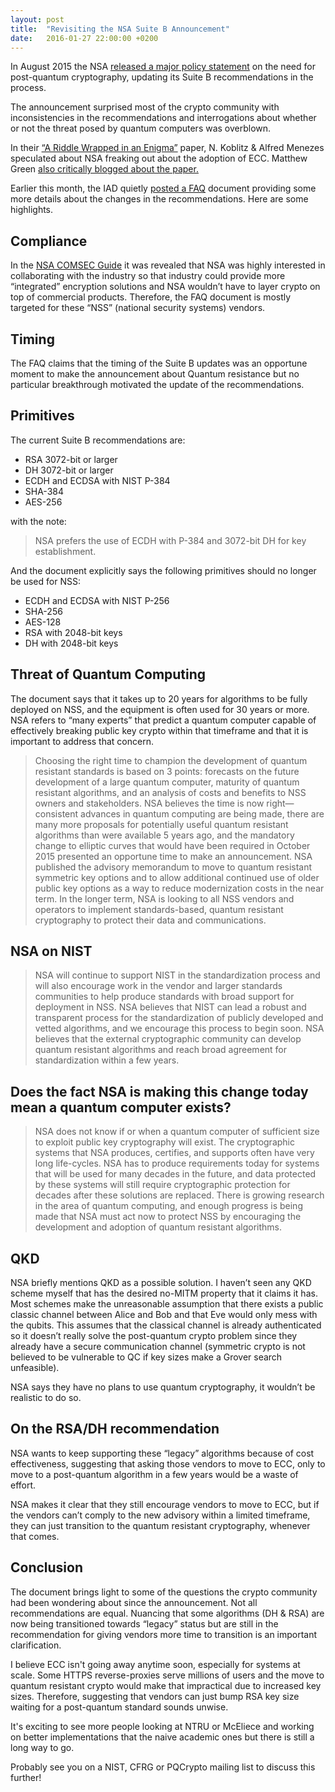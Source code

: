 ```yaml
---
layout: post
title:  "Revisiting the NSA Suite B Announcement"
date:   2016-01-27 22:00:00 +0200
---
```


In August 2015 the NSA [released a major policy statement](https://www.nsa.gov/ia/programs/suiteb_cryptography/index.shtml) on the need for post-quantum cryptography, updating its Suite B recommendations in the process.

The announcement surprised most of the crypto community with inconsistencies in the recommendations and interrogations about whether or not the threat posed by quantum computers was overblown.

In their [“A Riddle Wrapped in an Enigma”](https://eprint.iacr.org/2015/1018) paper, N. Koblitz & Alfred Menezes speculated about NSA freaking out about the adoption of ECC. Matthew Green [also critically blogged about the paper.](http://blog.cryptographyengineering.com/2015/10/a-riddle-wrapped-in-curve.html)

Earlier this month, the IAD quietly [posted a FAQ](https://www.iad.gov/iad/library/ia-guidance/ia-solutions-for-classified/algorithm-guidance/cnsa-suite-and-quantum-computing-faq.cfm) document providing some more details about the changes in the recommendations. Here are some highlights.

## Compliance

In the [NSA COMSEC Guide](https://www.fredericjacobs.com/blog/2015/12/18/COMSEC/) it was revealed that NSA was highly interested in collaborating with the industry so that industry could provide more “integrated” encryption solutions and NSA wouldn’t have to layer crypto on top of commercial products. Therefore, the FAQ document is mostly targeted for these “NSS” (national security systems) vendors.

## Timing

The FAQ claims that the timing of the Suite B updates was an opportune moment to make the announcement about Quantum resistance but no particular breakthrough motivated the update of the recommendations.

## Primitives

The current Suite B recommendations are:

- RSA 3072-bit or larger
- DH 3072-bit or larger
- ECDH and ECDSA with NIST P-384
- SHA-384
- AES-256

with the note:

> NSA prefers the use of ECDH with P-384 and 3072-bit DH for key establishment.

And the document explicitly says the following primitives should no longer be used for NSS:

- ECDH and ECDSA with NIST P-256
- SHA-256
- AES-128
- RSA with 2048-bit keys
- DH with 2048-bit keys


## Threat of Quantum Computing

The document says that it takes up to 20 years for algorithms to be fully deployed on NSS, and the equipment is often used for 30 years or more. NSA refers to “many experts” that predict a quantum computer capable of effectively breaking public key crypto within that timeframe and that it is important to address that concern.

> Choosing the right time to champion the development of quantum resistant standards is based on 3 points: forecasts on the future development of a large quantum computer, maturity of quantum resistant algorithms, and an analysis of costs and benefits to NSS owners and stakeholders. NSA believes the time is now right—consistent advances in quantum computing are being made, there are many more proposals for potentially useful quantum resistant algorithms than were available 5 years ago, and the mandatory change to elliptic curves that would have been required in October 2015 presented an opportune time to make an announcement. NSA published the advisory memorandum to move to quantum resistant symmetric key options and to allow additional continued use of older public key options as a way to reduce modernization costs in the near term. In the longer term, NSA is looking to all NSS vendors and operators to implement standards-based, quantum resistant cryptography to protect their data and communications.

## NSA on NIST

> NSA will continue to support NIST in the standardization process and will also encourage work in the vendor and larger standards communities to help produce standards with broad support for deployment in NSS. NSA believes that NIST can lead a robust and transparent process for the standardization of publicly developed and vetted algorithms, and we encourage this process to begin soon. NSA believes that the external cryptographic community can develop quantum resistant algorithms and reach broad agreement for standardization within a few years.


## Does the fact NSA is making this change today mean a quantum computer exists?

> NSA does not know if or when a quantum computer of sufficient size to exploit public key cryptography will exist. The cryptographic systems that NSA produces, certifies, and supports often have very long life-cycles. NSA has to produce requirements today for systems that will be used for many decades in the future, and data protected by these systems will still require cryptographic protection for decades after these solutions are replaced. There is growing research in the area of quantum computing, and enough progress is being made that NSA must act now to protect NSS by encouraging the development and adoption of quantum resistant algorithms.

## QKD

NSA briefly mentions QKD as a possible solution. I haven’t seen any QKD scheme myself that has the desired no-MITM property that it claims it has. Most schemes make the unreasonable assumption that there exists a public classic channel between Alice and Bob and that Eve would only mess with the qubits. This assumes that the classical channel is already authenticated so it doesn’t really solve the post-quantum crypto problem since they already have a secure communication channel (symmetric crypto is not believed to be vulnerable to QC if key sizes make a Grover search unfeasible).

NSA says they have no plans to use quantum cryptography, it wouldn’t be realistic to do so.

## On the RSA/DH recommendation

NSA wants to keep supporting these “legacy” algorithms because of cost effectiveness, suggesting that asking those vendors to move to ECC, only to move to a post-quantum algorithm in a few years would be a waste of effort.

NSA makes it clear that they still encourage vendors to move to ECC, but if the vendors can’t comply to the new advisory within a limited timeframe, they can just transition to the quantum resistant cryptography, whenever that comes.

## Conclusion

The document brings light to some of the questions the crypto community had been wondering about since the announcement. Not all recommendations are equal. Nuancing that some algorithms (DH & RSA) are now being transitioned towards “legacy” status but are still in the recommendation for giving vendors more time to transition is an important clarification.

I believe ECC isn't going away anytime soon, especially for systems at scale. Some HTTPS reverse-proxies serve millions of users and the move to quantum resistant crypto would make that impractical due to increased key sizes. Therefore, suggesting that vendors can just bump RSA key size waiting for a post-quantum standard sounds unwise.

It's exciting to see more people looking at NTRU or McEliece and working on better implementations that the naive academic ones but there is still a long way to go.

Probably see you on a NIST, CFRG or PQCrypto mailing list to discuss this further!
